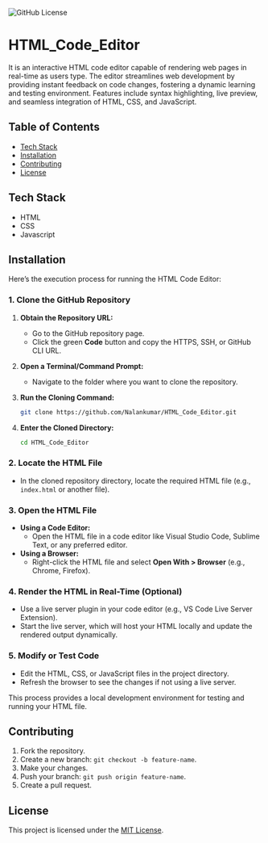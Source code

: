 ![GitHub License](https://img.shields.io/github/license/Nalankumar/html_code_editor)

# HTML_Code_Editor
It is an interactive HTML code editor capable of rendering web pages in real-time as users type. The editor streamlines web development by providing instant feedback on code changes, fostering a dynamic learning and testing environment. Features include syntax highlighting, live preview, and seamless integration of HTML, CSS, and JavaScript.

## Table of Contents
- [Tech Stack](#tech-stack)
- [Installation](#installation)
- [Contributing](#contributing)
- [License](#license)

## Tech Stack
- HTML
- CSS
- Javascript

## Installation
Here’s the execution process for running the HTML Code Editor:  

### **1. Clone the GitHub Repository**
1. **Obtain the Repository URL:**
   - Go to the GitHub repository page.
   - Click the green **Code** button and copy the HTTPS, SSH, or GitHub CLI URL.  

2. **Open a Terminal/Command Prompt:**
   - Navigate to the folder where you want to clone the repository.

3. **Run the Cloning Command:**
   ```bash
   git clone https://github.com/Nalankumar/HTML_Code_Editor.git
   ```

4. **Enter the Cloned Directory:**
   ```bash
   cd HTML_Code_Editor
   ```

### **2. Locate the HTML File**
- In the cloned repository directory, locate the required HTML file (e.g., `index.html` or another file).

### **3. Open the HTML File**
- **Using a Code Editor:**
  - Open the HTML file in a code editor like Visual Studio Code, Sublime Text, or any preferred editor.
- **Using a Browser:**
  - Right-click the HTML file and select **Open With > Browser** (e.g., Chrome, Firefox).

### **4. Render the HTML in Real-Time (Optional)**
- Use a live server plugin in your code editor (e.g., VS Code Live Server Extension).
- Start the live server, which will host your HTML locally and update the rendered output dynamically.


### **5. Modify or Test Code**
- Edit the HTML, CSS, or JavaScript files in the project directory.
- Refresh the browser to see the changes if not using a live server.
 
This process provides a local development environment for testing and running your HTML file.

## Contributing
1. Fork the repository.
2. Create a new branch: `git checkout -b feature-name`.
3. Make your changes.
4. Push your branch: `git push origin feature-name`.
5. Create a pull request.

## License
This project is licensed under the [MIT License](LICENSE). 

